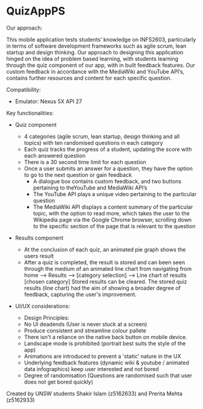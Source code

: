 # QuizAppPS
Our approach: 

This mobile application tests students’ knowledge on INFS2603, particularly in terms of software development frameworks such as agile scrum, lean startup and design thinking. Our approach to designing this application hinged on the idea of problem based learning, with students learning through the quiz component of our app, with in built feedback features. Our custom feedback in accordance with the MediaWiki and YouTube API’s, contains further resources and content for each specific question. 

Compatibility: 

- Emulator: Nexus 5X API 27

Key functionalities: 
- Quiz component  
	- 4 categories (agile scrum, lean startup, design thinking and 	all topics) with ten randomised questions in each category
	- Each quiz tracks the progress of a student, updating the score 	with each answered question 
	- There is a 30 second time limit for each question 
	- Once a user submits an answer for a question, they have the 	option to go to the next question or gain feedback
		- A dialogue box contains custom feedback, and two 		buttons pertaining to theYouTube and MediaWiki API’s
		- The YouTube API plays a unique video pertaining to the 		particular question 
		- The MediaWiki API displays a content summary of the 		particular topic, with the option to read more, which 		takes the user to the Wikipedia page via the Google 		Chrome browser, scrolling down to the specific section 		of the page that is relevant to the question 

- Results component
	- At the conclusion of each quiz, an animated pie graph shows 		the users result
	- After a quiz is completed, the result is stored and can been 	seen through the medium of an animated line chart from 	navigating from home --> Results --> [category selection] --> Line chart of results [chosen category] Stored results can be cleared. The stored quiz results (line 	chart) had the aim of showing a broader degree of feedback, 	capturing the user's improvement. 

- UI/UX considerations: 
	- Design Principles: 
	- No UI deadends (User is never stuck at a screen) 
	- Produce consistent and streamline colour pallete 
	- There isn't a reliance on the native back button on mobile 	device. 
	- Landscape mode is prohibited (portrait best suits the style of 	the app) 
	- Animations are introduced to prevent a 'static' nature in the 		UX 
	- Underlying feedback features (dynamic wiki & youtube / 	animated data infographics) keep user interested and not bored 
	- Degree of randomisation (Questions are randomised such that 	user does not get bored quickly) 

Created by UNSW students Shakir Islam (z5162633) and Prerita Mehta (z5162933)

